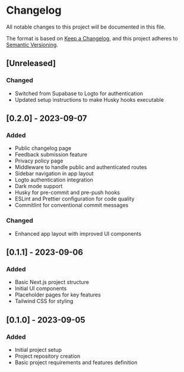 # Changelog

All notable changes to this project will be documented in this file.

The format is based on [Keep a Changelog](https://keepachangelog.com/en/1.0.0/),
and this project adheres to [Semantic Versioning](https://semver.org/spec/v2.0.0.html).

## [Unreleased]

### Changed

- Switched from Supabase to Logto for authentication
- Updated setup instructions to make Husky hooks executable

## [0.2.0] - 2023-09-07

### Added

- Public changelog page
- Feedback submission feature
- Privacy policy page
- Middleware to handle public and authenticated routes
- Sidebar navigation in app layout
- Logto authentication integration
- Dark mode support
- Husky for pre-commit and pre-push hooks
- ESLint and Prettier configuration for code quality
- Commitlint for conventional commit messages

### Changed

- Enhanced app layout with improved UI components

## [0.1.1] - 2023-09-06

### Added

- Basic Next.js project structure
- Initial UI components
- Placeholder pages for key features
- Tailwind CSS for styling

## [0.1.0] - 2023-09-05

### Added

- Initial project setup
- Project repository creation
- Basic project requirements and features definition
